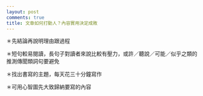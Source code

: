 ```yaml
---
layout: post
comments: true
title: 文章如何打動人？內容實用決定成敗
---
```




＊先結論再說明理由跟過程

＊短句較易閱讀，長句子對讀者來說比較有壓力，或許／聽說／可能／似乎之類的推測傳聞類詞句要避免

＊找出書寫的主題，每天花三十分鐘寫作

＊可用心智圖先大致歸納要寫的內容


